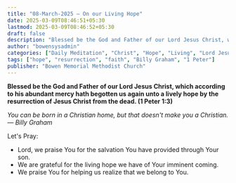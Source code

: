 ```yaml
---
title: "08-March-2025 – On our Living Hope"
date: 2025-03-09T08:46:51+05:30
lastmod: 2025-03-09T08:46:52+05:30
draft: false
description: "Blessed be the God and Father of our Lord Jesus Christ, which according to his abundant mercy hath begotten us again unto a lively hope by the resurrection of Jesus Christ from the dead. (1 Peter 1:3) You can be born in a Christian home, but that doesn't make you a Christian. -- Billy Graham Let's"
author: "bowensysadmin"
categories: ["Daily Meditation", "Christ", "Hope", "Living", "Lord Jesus", "Resurrection"]
tags: ["hope", "resurrection", "faith", "Billy Graham", "1 Peter"]
publisher: "Bowen Memorial Methodist Church"
---
```


**Blessed be the God and Father of our Lord Jesus Christ, which according to his abundant mercy hath begotten us again unto a lively hope by the resurrection of Jesus Christ from the dead. (1 Peter 1:3)**

*You can be born in a Christian home, but that doesn't make you a Christian. — Billy Graham*

Let's Pray:

- Lord, we praise You for the salvation You have provided through Your son.
- We are grateful for the living hope we have of Your imminent coming.
- We praise You for helping us realize that we belong to You.